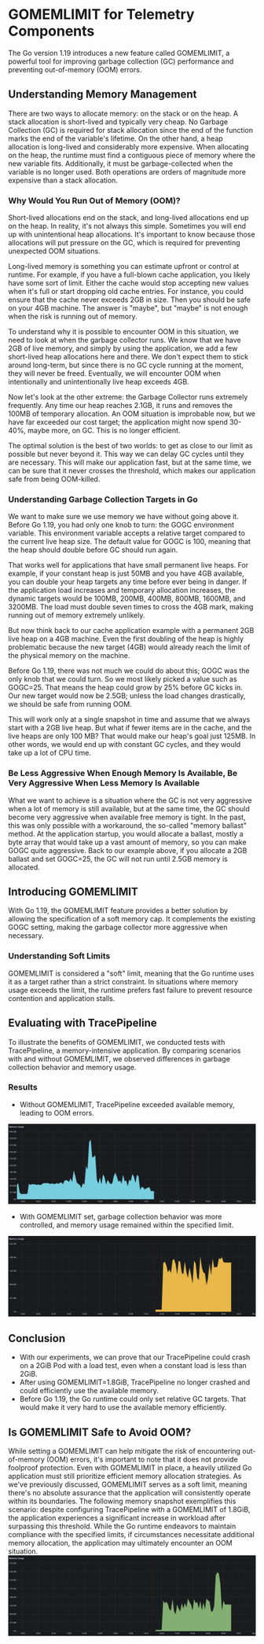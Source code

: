 # GOMEMLIMIT for Telemetry Components
The Go version 1.19 introduces a new feature called GOMEMLIMIT, a powerful tool for improving garbage collection (GC) performance and preventing out-of-memory (OOM) errors.

## Understanding Memory Management

There are two ways to allocate memory: on the stack or on the heap. A stack allocation is short-lived and typically very cheap. No Garbage Collection (GC) is required for stack allocation since the end of the function marks the end of the variable's lifetime. On the other hand, a heap allocation is long-lived and considerably more expensive. When allocating on the heap, the runtime must find a contiguous piece of memory where the new variable fits. Additionally, it must be garbage-collected when the variable is no longer used. Both operations are orders of magnitude more expensive than a stack allocation.

### Why Would You Run Out of Memory (OOM)?

Short-lived allocations end on the stack, and long-lived allocations end up on the heap. In reality, it's not always this simple. Sometimes you will end up with unintentional heap allocations. It's important to know because those allocations will put pressure on the GC, which is required for preventing unexpected OOM situations.

Long-lived memory is something you can estimate upfront or control at runtime. For example, if you have a full-blown cache application, you likely have some sort of limit. Either the cache would stop accepting new values when it's full or start dropping old cache entries. For instance, you could ensure that the cache never exceeds 2GB in size. Then you should be safe on your 4GB machine. The answer is "maybe", but "maybe" is not enough when the risk is running out of memory.

To understand why it is possible to encounter OOM in this situation, we need to look at when the garbage collector runs. We know that we have 2GB of live memory, and simply by using the application, we add a few short-lived heap allocations here and there. We don't expect them to stick around long-term, but since there is no GC cycle running at the moment, they will never be freed. Eventually, we will encounter OOM when intentionally and unintentionally live heap exceeds 4GB.

Now let's look at the other extreme: the Garbage Collector runs extremely frequently. Any time our heap reaches 2.1GB, it runs and removes the 100MB of temporary allocation. An OOM situation is improbable now, but we have far exceeded our cost target; the application might now spend 30-40%, maybe more, on GC. This is no longer efficient.

The optimal solution is the best of two worlds: to get as close to our limit as possible but never beyond it. This way we can delay GC cycles until they are necessary. This will make our application fast, but at the same time, we can be sure that it never crosses the threshold, which makes our application safe from being OOM-killed.

### Understanding Garbage Collection Targets in Go
We want to make sure we use memory we have without going above it. Before Go 1.19, you had only one knob to turn: the GOGC environment variable. This environment variable accepts a relative target compared to the current live heap size. The default value for GOGC is 100, meaning that the heap should double before GC should run again.

That works well for applications that have small permanent live heaps. For example, if your constant heap is just 50MB and you have 4GB available, you can double your heap targets any time before ever being in danger. If the application load increases and temporary allocation increases, the dynamic targets would be 100MB, 200MB, 400MB, 800MB, 1600MB, and 3200MB. The load must double seven times to cross the 4GB mark, making running out of memory extremely unlikely.

But now think back to our cache application example with a permanent 2GB live heap on a 4GB machine. Even the first doubling of the heap is highly problematic because the new target (4GB) would already reach the limit of the physical memory on the machine.

Before Go 1.19, there was not much we could do about this; GOGC was the only knob that we could turn. So we most likely picked a value such as GOGC=25. That means the heap could grow by 25% before GC kicks in. Our new target would now be 2.5GB; unless the load changes drastically, we should be safe from running OOM.

This will work only at a single snapshot in time and assume that we always start with a 2GB live heap. But what if fewer items are in the cache, and the live heaps are only 100 MB? That would make our heap's goal just 125MB. In other words, we would end up with constant GC cycles, and they would take up a lot of CPU time.

### Be Less Aggressive When Enough Memory Is Available, Be Very Aggressive When Less Memory Is Available

What we want to achieve is a situation where the GC is not very aggressive when a lot of memory is still available, but at the same time, the GC should become very aggressive when available free memory is tight. In the past, this was only possible with a workaround, the so-called "memory ballast" method. At the application startup, you would allocate a ballast, mostly a byte array that would take up a vast amount of memory, so you can make GOGC quite aggressive. Back to our example above, if you allocate a 2GB ballast and set GOGC=25, the GC will not run until 2.5GB memory is allocated.

## Introducing GOMEMLIMIT

With Go 1.19, the GOMEMLIMIT feature provides a better solution by allowing the specification of a soft memory cap. It complements the existing GOGC setting, making the garbage collector more aggressive when necessary.

### Understanding Soft Limits

GOMEMLIMIT is considered a "soft" limit, meaning that the Go runtime uses it as a target rather than a strict constraint. In situations where memory usage exceeds the limit, the runtime prefers fast failure to prevent resource contention and application stalls.

## Evaluating with TracePipeline
To illustrate the benefits of GOMEMLIMIT, we conducted tests with TracePipeline, a memory-intensive application. By comparing scenarios with and without GOMEMLIMIT, we observed differences in garbage collection behavior and memory usage.

### Results

- Without GOMEMLIMIT, TracePipeline exceeded available memory, leading to OOM errors.


![TracePipeline without GOMEMLIMIT](./assets/without-gomemlimit.jpg)

- With GOMEMLIMIT set, garbage collection behavior was more controlled, and memory usage remained within the specified limit.

![TracePipeline with GOMEMLIMIT](./assets/with-gomemlimit.jpg)


## Conclusion
- With our experiments, we can prove that our TracePipeline could crash on a 2GiB Pod with a load test, even when a constant load is less than 2GiB.
- After using GOMEMLIMIT=1.8GiB, TracePipeline no longer crashed and could efficiently use the available memory.
- Before Go 1.19, the Go runtime could only set relative GC targets. That would make it very hard to use the available memory efficiently.

## Is GOMEMLIMIT Safe to Avoid OOM?

While setting a GOMEMLIMIT can help mitigate the risk of encountering out-of-memory (OOM) errors, it's important to note that it does not provide foolproof protection. Even with GOMEMLIMIT in place, a heavily utilized Go application must still prioritize efficient memory allocation strategies. As we've previously discussed, GOMEMLIMIT serves as a soft limit, meaning there's no absolute assurance that the application will consistently operate within its boundaries. The following memory snapshot exemplifies this scenario: despite configuring TracePipeline with a GOMEMLIMIT of 1.8GiB, the application experiences a significant increase in workload after surpassing this threshold. While the Go runtime endeavors to maintain compliance with the specified limits, if circumstances necessitate additional memory allocation, the application may ultimately encounter an OOM situation.
![TracePipeline with GOMEMLIMIT and OOM](./assets/with-gomemlimit-oom.jpg)